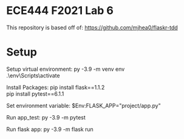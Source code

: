 # ECE444 F2021 Lab 6

This repository is based off of: https://github.com/mjhea0/flaskr-tdd

# Setup

Setup virtual environment: 
py -3.9 -m venv env  
.\env\Scripts\activate  

Install Packages:
pip install flask==1.1.2  
pip install pytest==6.1.1

Set environment variable:
$Env:FLASK_APP="project/app.py"

Run app_test:
py -3.9 -m pytest

Run flask app:
py -3.9 -m flask run